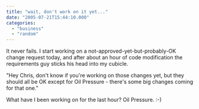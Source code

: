 ```yaml
---
title: "wait, don't work on it yet..."
date: "2005-07-21T15:44:10.000"
categories: 
  - "business"
  - "random"
---
```


It never fails. I start working on a not-approved-yet-but-probably-OK change request today, and after about an hour of code modification the requirements guy sticks his head into my cubicle.

"Hey Chris, don't know if you're working on those changes yet, but they should all be OK except for Oil Pressure - there's some big changes coming for that one."

What have I been working on for the last hour? Oil Pressure. :-)
